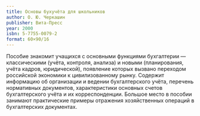 ```yaml
---
title: Основы бухучёта для школьников
author: О. Ю. Черкашин
publisher: Вита-Пресс
year: 2000
isbn: 5-7755-0079-2
format: 60×90/16
---
```


Пособие знакомит учащихся с основными функциями бухгалтерии — классическими (учёта, контроля, анализа) и новыми (планирования, учёта кадров, юридической), появление которых вызвано переходом российской экономики к цивилизованному рынку. Содержит информацию об организации и ведении бухгалтерского учёта, перечень нормативных документов, характеристики основных счетов бухгалтерского учёта и их корреспонденции. Большое место в пособии занимают практические примеры отражения хозяйственных операций в бухгалтерских документах.
